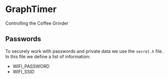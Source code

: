 # GraphTimer

Controlling the Coffee Grinder

## Passwords

To securely work with passwords and private data we use the `secret.h` file. In this file we define a list of information:

- WIFI_PASSWORD
- WIFI_SSID
